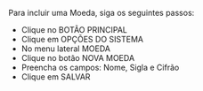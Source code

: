 Para incluir uma Moeda, siga os seguintes passos:
* Clique no BOTÃO PRINCIPAL
* Clique em OPÇÕES DO SISTEMA
* No menu lateral MOEDA
* Clique no botão NOVA MOEDA
* Preencha os campos: Nome, Sigla e Cifrão
* Clique em SALVAR